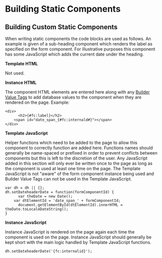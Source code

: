 # Building Static Components

## Building Custom Static Components

When writing static components the code blocks are used as follows. An example is given of a sub-heading component which renders the label as specified on the form component. For illustrative purposes this component has some JavaScript which adds the current date under the heading. 

**Template HTML**

Not used.

**Instance HTML**

The component HTML elements are entered here along with any [Builder Value Tags](./Honey-Component-Builder-Values-888b2919-9538-41e1-b470-f1f72885a7ab.md) to add database values to the component when they are rendered on the page. Example:

    <div>
    	  <h2>{#fc:label}</h2>
        <span id="date_span_{#fc:internald#}"></span>
    </div>

**Template JavaScript**

Helper functions which need to be added to the page to allow this component to correctly function are added here. Functions names should generally be name-spaced or prefixed in order to prevent conflicts between components but this is left to the discretion of the user. Any JavaScript added in this section will only ever be written once to the page as long as the component is used at least one time on the page. The Template JavaScript is not "aware" of the form component instance being used and Builder Value Tags can not be used in the Template JavaScript. 

    var dh = dh || {};
    dh.setDateheaderDate = function(formComponentId) {
    	  var theDate = new Date();
        var dtElementId = 'date_span_' + formComponentId;
    	  document.getElementById(dtElementId).innerHTML = theDate.toLocaleDateString();
    }

**Instance JavaScript**

Instance JavaScript is rendered on the page again each time the component is used on the page. Instance JavaScript should generally be kept short with the main logic handled by Template JavaScript functions. 

    dh.setDateheaderDate('{fc:internalid}');